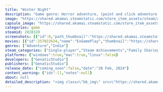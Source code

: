 ```yaml
---
title: "Winter Night"
description: "Game genre: Horror adventure, (point and click adventure horror game). Game&quot;Winter Night&quot; presents a story inspired by beliefs in Thailand.Players will experience the atmosphere of an ancient, mysterious mansion.presented through 2D PixelArt."
image: "https://shared.akamai.steamstatic.com/store_item_assets/steam/apps/2828320/header.jpg?t=1715510239"
capsule_image: "https://shared.akamai.steamstatic.com/store_item_assets/steam/apps/2828320/capsule_231x87.jpg?t=1715510239"
categories: game
steamid: 2828320
screenshots: [{"id":0,"path_thumbnail":"https://shared.akamai.steamstatic.com/store_item_assets/steam/apps/2828320/ss_81bc70f12423d6dec62a2a236b0ac85fafb87784.600x338.jpg?t=1715510239","path_full":"https://shared.akamai.steamstatic.com/store_item_assets/steam/apps/2828320/ss_81bc70f12423d6dec62a2a236b0ac85fafb87784.1920x1080.jpg?t=1715510239"},{"id":1,"path_thumbnail":"https://shared.akamai.steamstatic.com/store_item_assets/steam/apps/2828320/ss_7282901222bdc99a0ad154508960f198120d37c0.600x338.jpg?t=1715510239","path_full":"https://shared.akamai.steamstatic.com/store_item_assets/steam/apps/2828320/ss_7282901222bdc99a0ad154508960f198120d37c0.1920x1080.jpg?t=1715510239"},{"id":2,"path_thumbnail":"https://shared.akamai.steamstatic.com/store_item_assets/steam/apps/2828320/ss_10bbb89276fd7f264da05960f42644d8386e9487.600x338.jpg?t=1715510239","path_full":"https://shared.akamai.steamstatic.com/store_item_assets/steam/apps/2828320/ss_10bbb89276fd7f264da05960f42644d8386e9487.1920x1080.jpg?t=1715510239"},{"id":3,"path_thumbnail":"https://shared.akamai.steamstatic.com/store_item_assets/steam/apps/2828320/ss_b65738c797597812364cf125a7f0174887d19b3f.600x338.jpg?t=1715510239","path_full":"https://shared.akamai.steamstatic.com/store_item_assets/steam/apps/2828320/ss_b65738c797597812364cf125a7f0174887d19b3f.1920x1080.jpg?t=1715510239"},{"id":4,"path_thumbnail":"https://shared.akamai.steamstatic.com/store_item_assets/steam/apps/2828320/ss_ec117c8cf1234910692fafd126b01c531e3e0b5a.600x338.jpg?t=1715510239","path_full":"https://shared.akamai.steamstatic.com/store_item_assets/steam/apps/2828320/ss_ec117c8cf1234910692fafd126b01c531e3e0b5a.1920x1080.jpg?t=1715510239"}]
movies: [{"id":257022634,"name":"ExGamePlay","thumbnail":"https://shared.akamai.steamstatic.com/store_item_assets/steam/apps/257022634/movie.293x165.jpg?t=1715510232","webm":{"480":"http://video.akamai.steamstatic.com/store_trailers/257022634/movie480_vp9.webm?t=1715510232","max":"http://video.akamai.steamstatic.com/store_trailers/257022634/movie_max_vp9.webm?t=1715510232"},"mp4":{"480":"http://video.akamai.steamstatic.com/store_trailers/257022634/movie480.mp4?t=1715510232","max":"http://video.akamai.steamstatic.com/store_trailers/257022634/movie_max.mp4?t=1715510232"},"highlight":true},{"id":256999546,"name":"Trailer2Eng","thumbnail":"https://shared.akamai.steamstatic.com/store_item_assets/steam/apps/256999546/movie.293x165.jpg?t=1711100237","webm":{"480":"http://video.akamai.steamstatic.com/store_trailers/256999546/movie480_vp9.webm?t=1711100237","max":"http://video.akamai.steamstatic.com/store_trailers/256999546/movie_max_vp9.webm?t=1711100237"},"mp4":{"480":"http://video.akamai.steamstatic.com/store_trailers/256999546/movie480.mp4?t=1711100237","max":"http://video.akamai.steamstatic.com/store_trailers/256999546/movie_max.mp4?t=1711100237"},"highlight":true},{"id":256999540,"name":"Trailer2Thai","thumbnail":"https://shared.akamai.steamstatic.com/store_item_assets/steam/apps/256999540/movie.293x165.jpg?t=1707969018","webm":{"480":"http://video.akamai.steamstatic.com/store_trailers/256999540/movie480_vp9.webm?t=1707969018","max":"http://video.akamai.steamstatic.com/store_trailers/256999540/movie_max_vp9.webm?t=1707969018"},"mp4":{"480":"http://video.akamai.steamstatic.com/store_trailers/256999540/movie480.mp4?t=1707969018","max":"http://video.akamai.steamstatic.com/store_trailers/256999540/movie_max.mp4?t=1707969018"},"highlight":true},{"id":256999451,"name":"Trailer1Thai","thumbnail":"https://shared.akamai.steamstatic.com/store_item_assets/steam/apps/256999451/movie.293x165.jpg?t=1707969026","webm":{"480":"http://video.akamai.steamstatic.com/store_trailers/256999451/movie480_vp9.webm?t=1707969026","max":"http://video.akamai.steamstatic.com/store_trailers/256999451/movie_max_vp9.webm?t=1707969026"},"mp4":{"480":"http://video.akamai.steamstatic.com/store_trailers/256999451/movie480.mp4?t=1707969026","max":"http://video.akamai.steamstatic.com/store_trailers/256999451/movie_max.mp4?t=1707969026"},"highlight":true}]
genres: ["Adventure","Indie"]
steam_categories: ["Single-player","Steam Achievements","Family Sharing"]
platforms: {"windows":true,"mac":true,"linux":false}
developers: ["GenaticStudio"]
publishers: ["GenaticStudio"]
release_date: {"coming_soon":false,"date":"28 Feb, 2024"}
content_warning: {"ids":[],"notes":null}
about: null
detailed_description: "<img class=\"bb_img\" src=\"https://shared.akamai.steamstatic.com/store_item_assets/steam/apps/2828320/extras/SteamSS6.jpg?t=1715510239\" /><br>Game genre: Horror adventure (point and click adventure horror game). The game &quot;Winter Night&quot; presents a story inspired by beliefs in Thailand.<br>Players will experience the atmosphere of an ancient, mysterious guesthouse and the intrigue of exploring an old house where horrifying events have occurred.<br><img class=\"bb_img\" src=\"https://shared.akamai.steamstatic.com/store_item_assets/steam/apps/2828320/extras/ss7.png?t=1715510239\" /><br>This game emphasizes puzzle-solving and the excitement of escaping from the house. Players must think quickly and use their skills to assess the situation.<br><img class=\"bb_img\" src=\"https://shared.akamai.steamstatic.com/store_item_assets/steam/apps/2828320/extras/ssnew4.png?t=1715510239\" /><br>In the game, Mintra is the main character who encounters mysteries and various strange events. The storyline blends various Thai beliefs, allowing players to immerse themselves in the atmosphere of an ancient mansion and its mysteries, presented through 2D PixelArt visuals.<br><img class=\"bb_img\" src=\"https://shared.akamai.steamstatic.com/store_item_assets/steam/apps/2828320/extras/SS8.jpg?t=1715510239\" />"
---
```


